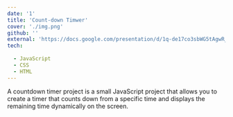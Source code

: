 ```yaml
---
date: '1'
title: 'Count-down Timwer'
cover: './img.png'
github: ''
external: 'https://docs.google.com/presentation/d/1q-de17co3sbWG5tAgwR_O8jbMF_tyaIn_Sgyzeg9uuI/edit?usp=sharing'
tech:
  
  - JavaScript
  - CSS
  - HTML
---
```


A countdown timer project is a small JavaScript project that allows you to create a timer that counts down from a specific time and displays the remaining time dynamically on the screen.
